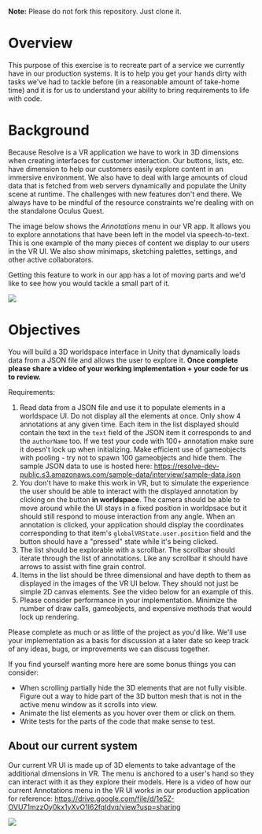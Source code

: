 **Note:** Please do not fork this repository. Just clone it.

# Overview

This purpose of this exercise is to recreate part of a service we currently have in our production systems. It is to help you get your hands dirty with tasks we've had to tackle before (in a reasonable amount of take-home time) and it is for us to understand your ability to bring requirements to life with code.


# Background

Because Resolve is a VR application we have to work in 3D dimensions when creating interfaces for customer interaction. Our buttons, lists, etc. have dimension to help our customers easily explore content in an immersive environment. We also have to deal with large amounts of cloud data that is fetched from web servers dynamically and populate the Unity scene at runtime. The challenges with new features don't end there. We always have to be mindful of the resource constraints we're dealing with on the standalone Oculus Quest. 

The image below shows the *Annotations* menu in our VR app. It allows you to explore annotations that have been left in the model via speech-to-text. This is one example of the many pieces of content we display to our users in the VR UI. We also show minimaps, sketching palettes, settings, and other active collaborators. 

Getting this feature to work in our app has a lot of moving parts and we'd like to see how you would tackle a small part of it. 

![](https://drive.google.com/uc?export=view&id=1GdGBNylCIi_da0f8kPFV8PKSJwD1E9Yh)

# Objectives

You will build a 3D worldspace interface in Unity that dynamically loads data from a JSON file and allows the user to explore it.  **Once complete please share a video of your working implementation + your code for us to review.**

Requirements:

1. Read data from a JSON file and use it to populate elements in a worldspace UI. Do not display all the elements at once. Only show 4 annotations at any given time. Each item in the list displayed should contain the text in the `text` field of the JSON item it corresponds to and the `authorName` too. If we test your code with 100+ annotation make sure it doesn't lock up when initializing. Make efficient use of gameobjects with pooling - try not to spawn 100 gameobjects and hide them.
The sample JSON data to use is hosted here: https://resolve-dev-public.s3.amazonaws.com/sample-data/interview/sample-data.json
2. You don't have to make this work in VR, but to simulate the experience the user should be able to interact with the displayed annotation by clicking on the button **in worldspace**. The camera should be able to move around while the UI stays in a fixed position in worldpsace but it should still respond to mouse interaction from any angle. When an annotation is clicked, your application should display the coordinates corresponding to that item's `globalVRState.user.position` field and the button should have a "pressed" state while it's being clicked.
3. The list should be explorable with a scrollbar. The scrollbar should iterate through the list of annotations. Like any scrollbar it should have arrows to assist with fine grain control.
4. Items in the list should be three dimensional and have depth to them as displayed in the images of the VR UI below. They should not just be simple 2D canvas elements. See the video below for an example of this.
5. Please consider performance in your implementation. Minimize the number of draw calls, gameobjects, and expensive methods that would lock up rendering.

Please complete as much or as little of the project as you'd like. We'll use your implementation as a basis for discussion at a later date so keep track of any ideas, bugs, or improvements we can discuss together.

If you find yourself wanting more here are some bonus things you can consider:
- When scrolling partially hide the 3D elements that are not fully visible. Figure out a way to hide part of the 3D button mesh that is not in the active menu window as it scrolls into view.
- Animate the list elements as you hover over them or click on them.
- Write tests for the parts of the code that make sense to test.

## About our current system

Our current VR UI is made up of 3D elements to take advantage of the additional dimensions in VR. The menu is anchored to a user's hand so they can interact with it as they explore their models. Here is a video of how our current Annotations menu in the VR UI works in our production application for reference: https://drive.google.com/file/d/1e5Z-OVU71mzzOy0kx1yXvO1I62fqIdvq/view?usp=sharing

![](https://drive.google.com/uc?export=view&id=1bYenH4kW_vGwo4GNvTQ3mTxWhW2Ek3UB)
